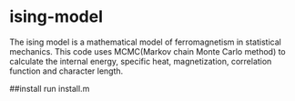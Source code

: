 # ising-model

The ising model is a mathematical model of ferromagnetism  in statistical mechanics. This code uses MCMC(Markov chain Monte Carlo method) to calculate the internal energy, specific heat, magnetization, correlation function and character length.

##install
run install.m
